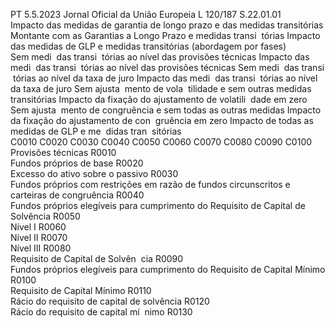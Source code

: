 PT  5.5.2023 Jornal Oficial da União Europeia L 120/187
 S.22.01.01  
Impacto das medidas de garantia de longo prazo e das medidas transitórias  
Montante com 
as Garantias a 
Longo Prazo e 
medidas transi ­
tórias  Impacto das medidas de GLP e medidas transitórias (abordagem por fases)  
Sem medi ­
das transi ­
tórias ao 
nível das 
provisões 
técnicas  Impacto 
das medi ­
das transi ­
tórias ao 
nível das 
provisões 
técnicas  Sem medi ­
das transi ­
tórias ao 
nível da 
taxa de juro  Impacto 
das medi ­
das transi ­
tórias ao 
nível da 
taxa de juro  Sem ajusta ­
mento de vola ­
tilidade e sem 
outras medidas 
transitórias  Impacto da 
fixação do 
ajustamento 
de volatili ­
dade em 
zero  Sem ajusta ­
mento de 
congruência 
e sem todas 
as outras 
medidas  Impacto da 
fixação do 
ajustamento 
de con ­
gruência 
em zero  Impacto de 
todas as 
medidas de 
GLP e me ­
didas tran ­
sitórias  
C0010  C0020  C0030  C0040  C0050  C0060  C0070  C0080  C0090  C0100  
Provisões técnicas  R0010  
Fundos próprios de base  R0020  
Excesso do ativo sobre o passivo  R0030  
Fundos próprios com restrições em 
razão de fundos circunscritos e 
carteiras de congruência  R0040  
Fundos próprios elegíveis para 
cumprimento do Requisito de 
Capital de Solvência  R0050  
Nível I  R0060  
Nível II  R0070  
Nível III  R0080  
Requisito de Capital de Solvên ­
cia  R0090  
Fundos próprios elegíveis para 
cumprimento do Requisito de 
Capital Mínimo  R0100  
Requisito de Capital Mínimo  R0110  
Rácio do requisito de capital de 
solvência  R0120  
Rácio do requisito de capital mí ­
nimo  R0130